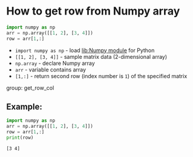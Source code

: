 # How to get row from Numpy array

```python
import numpy as np
arr = np.array([[1, 2], [3, 4]])
row = arr[1,:]
```

- `import numpy as np` - load [lib:Numpy module](/python-numpy/how-to-install-python-numpy-lib) for Python
- `[[1, 2], [3, 4]]` - sample matrix data (2-dimensional array)
- `np.array` - declare Numpy array
- `arr` - variable contains array
- `[1,:]` - return second row (index number is `1`) of the specified matrix

group: get_row_col

## Example: 
```python
import numpy as np
arr = np.array([[1, 2], [3, 4]])
row = arr[1,:]
print(row)
```
```
[3 4]

```

